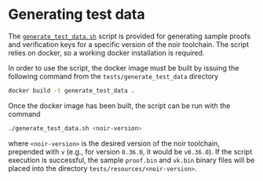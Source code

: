# Generating test data

The [`generate_test_data.sh`](generate_test_data.sh) script is provided for generating sample proofs and verification keys for a specific version of the noir toolchain.
The script relies on docker, so a working docker installation is required.

In order to use the script, the docker image must be built by issuing the following command from the `tests/generate_test_data` directory

```bash
docker build -t generate_test_data .
```

Once the docker image has been built, the script can be run with the command

```bash
./generate_test_data.sh <noir-version>
```

where `<noir-version>` is the desired version of the noir toolchain, prepended with `v` (e.g., for version `0.36.0`, it would be `v0.36.0`). If the script execution is successful, the sample `proof.bin` and `vk.bin` binary files will be placed into the directory `tests/resources/<noir-version>`.
